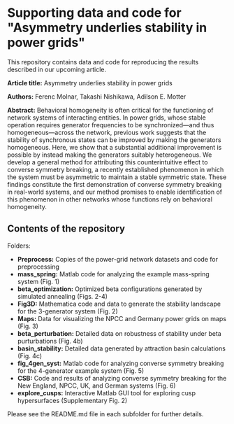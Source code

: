 # Supporting data and code for "Asymmetry underlies stability in power grids"

This repository contains data and code for reproducing the results described in our upcoming article.

**Article title:** Asymmetry underlies stability in power grids

**Authors:** Ferenc Molnar, Takashi Nishikawa, Adilson E. Motter

**Abstract:**
Behavioral homogeneity is often critical for the functioning of network systems
of interacting entities. In power grids, whose stable operation requires
generator frequencies to be synchronized—and thus homogeneous—across the network, previous work
suggests that the stability of synchronous states can be improved
by making the generators homogeneous. Here, we show that a substantial additional
improvement is possible by instead making the generators suitably
heterogeneous. We develop a general method for attributing this counterintuitive
effect to converse symmetry breaking, a recently established phenomenon
in which the system must be asymmetric to maintain a stable symmetric state.
These findings constitute the first demonstration of converse symmetry breaking
in real-world systems, and our method promises to enable identification of
this phenomenon in other networks whose functions rely on behavioral
homogeneity.

## Contents of the repository

Folders:
- **Preprocess:** Copies of the power-grid network datasets and code for preprocessing
- **mass_spring:** Matlab code for analyzing the example mass-spring system (Fig. 1)
- **beta_optimization:** Optimized beta configurations generated by simulated annealing (Figs. 2-4)
- **Fig3D:** Mathematica code and data to generate the stability landscape for the 3-generator system (Fig. 2)
- **Maps:** Data for visualizing the NPCC and Germany power grids on maps (Fig. 3)
- **beta_perturbation:** Detailed data on robustness of stability under beta purturbations (Fig. 4b)
- **basin_stability:** Detailed data generated by attraction basin calculations (Fig. 4c)
- **fig_4gen_syst:** Matlab code for analyzing converse symmetry breaking for the 4-generator example system (Fig. 5)
- **CSB:** Code and results of analyzing converse symmetry breaking for the New England, NPCC, UK, and German systems (Fig. 6)
- **explore_cusps:** Interactive Matlab GUI tool for exploring cusp hypersurfaces (Supplementary Fig. 2)

Please see the README.md file in each subfolder for further details.
